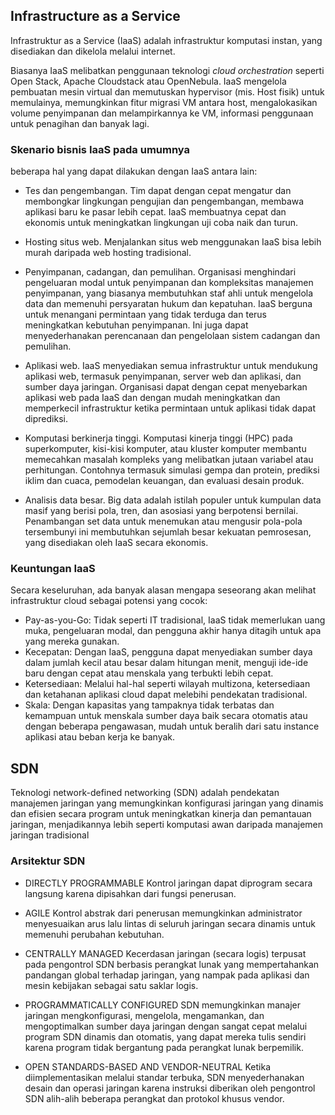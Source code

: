 ## Infrastructure as a Service 

Infrastruktur as a Service (IaaS) adalah infrastruktur komputasi instan, yang disediakan dan dikelola melalui internet. 

Biasanya IaaS melibatkan penggunaan teknologi  *cloud orchestration* seperti Open Stack, Apache Cloudstack atau OpenNebula. IaaS mengelola pembuatan mesin virtual dan memutuskan hypervisor (mis. Host fisik) untuk memulainya, memungkinkan fitur migrasi VM antara host, mengalokasikan volume penyimpanan dan melampirkannya ke VM, informasi penggunaan untuk penagihan dan banyak lagi.

### Skenario bisnis IaaS pada umumnya
beberapa hal yang dapat dilakukan dengan IaaS antara lain:

* Tes dan pengembangan. Tim dapat dengan cepat mengatur dan membongkar lingkungan pengujian dan pengembangan, membawa aplikasi baru ke pasar lebih cepat. IaaS membuatnya cepat dan ekonomis untuk meningkatkan lingkungan uji coba naik dan turun.

* Hosting situs web. Menjalankan situs web menggunakan IaaS bisa lebih murah daripada web hosting tradisional.

* Penyimpanan, cadangan, dan pemulihan. Organisasi menghindari pengeluaran modal untuk penyimpanan dan kompleksitas manajemen penyimpanan, yang biasanya membutuhkan staf ahli untuk mengelola data dan memenuhi persyaratan hukum dan kepatuhan. IaaS berguna untuk menangani permintaan yang tidak terduga dan terus meningkatkan kebutuhan penyimpanan. Ini juga dapat menyederhanakan perencanaan dan pengelolaan sistem cadangan dan pemulihan.

* Aplikasi web. IaaS menyediakan semua infrastruktur untuk mendukung aplikasi web, termasuk penyimpanan, server web dan aplikasi, dan sumber daya jaringan. Organisasi dapat dengan cepat menyebarkan aplikasi web pada IaaS dan dengan mudah meningkatkan dan memperkecil infrastruktur ketika permintaan untuk aplikasi tidak dapat diprediksi.

* Komputasi berkinerja tinggi. Komputasi kinerja tinggi (HPC) pada superkomputer, kisi-kisi komputer, atau kluster komputer membantu memecahkan masalah kompleks yang melibatkan jutaan variabel atau perhitungan. Contohnya termasuk simulasi gempa dan protein, prediksi iklim dan cuaca, pemodelan keuangan, dan evaluasi desain produk.

* Analisis data besar. Big data adalah istilah populer untuk kumpulan data masif yang berisi pola, tren, dan asosiasi yang berpotensi bernilai. Penambangan set data untuk menemukan atau mengusir pola-pola tersembunyi ini membutuhkan sejumlah besar kekuatan pemrosesan, yang disediakan oleh IaaS secara ekonomis.

### Keuntungan IaaS
Secara keseluruhan, ada banyak alasan mengapa seseorang akan melihat infrastruktur cloud sebagai potensi yang cocok:

* Pay-as-you-Go: Tidak seperti IT tradisional, IaaS tidak memerlukan uang muka, pengeluaran modal, dan pengguna akhir hanya ditagih untuk apa yang mereka gunakan.
* Kecepatan: Dengan IaaS, pengguna dapat menyediakan sumber daya dalam jumlah kecil atau besar dalam hitungan menit, menguji ide-ide baru dengan cepat atau menskala yang terbukti lebih cepat.
* Ketersediaan: Melalui hal-hal seperti wilayah multizona, ketersediaan dan ketahanan aplikasi cloud dapat melebihi pendekatan tradisional.
* Skala: Dengan kapasitas yang tampaknya tidak terbatas dan kemampuan untuk menskala sumber daya baik secara otomatis atau dengan beberapa pengawasan, mudah untuk beralih dari satu instance aplikasi atau beban kerja ke banyak.


## SDN  
Teknologi network-defined networking (SDN) adalah pendekatan manajemen jaringan yang memungkinkan konfigurasi jaringan yang dinamis dan efisien secara program untuk meningkatkan kinerja dan pemantauan jaringan, menjadikannya lebih seperti komputasi awan daripada manajemen jaringan tradisional  

### Arsitektur SDN  

* DIRECTLY PROGRAMMABLE
Kontrol jaringan dapat diprogram secara langsung karena dipisahkan dari fungsi penerusan.

* AGILE
Kontrol abstrak dari penerusan memungkinkan administrator menyesuaikan arus lalu lintas di seluruh jaringan secara dinamis untuk memenuhi perubahan kebutuhan.

* CENTRALLY MANAGED
Kecerdasan jaringan (secara logis) terpusat pada pengontrol SDN berbasis perangkat lunak yang mempertahankan pandangan global terhadap jaringan, yang nampak pada aplikasi dan mesin kebijakan sebagai satu saklar logis.

* PROGRAMMATICALLY CONFIGURED
SDN memungkinkan manajer jaringan mengkonfigurasi, mengelola, mengamankan, dan mengoptimalkan sumber daya jaringan dengan sangat cepat melalui program SDN dinamis dan otomatis, yang dapat mereka tulis sendiri karena program tidak bergantung pada perangkat lunak berpemilik.

* OPEN STANDARDS-BASED AND VENDOR-NEUTRAL
Ketika diimplementasikan melalui standar terbuka, SDN menyederhanakan desain dan operasi jaringan karena instruksi diberikan oleh pengontrol SDN alih-alih beberapa perangkat dan protokol khusus vendor.